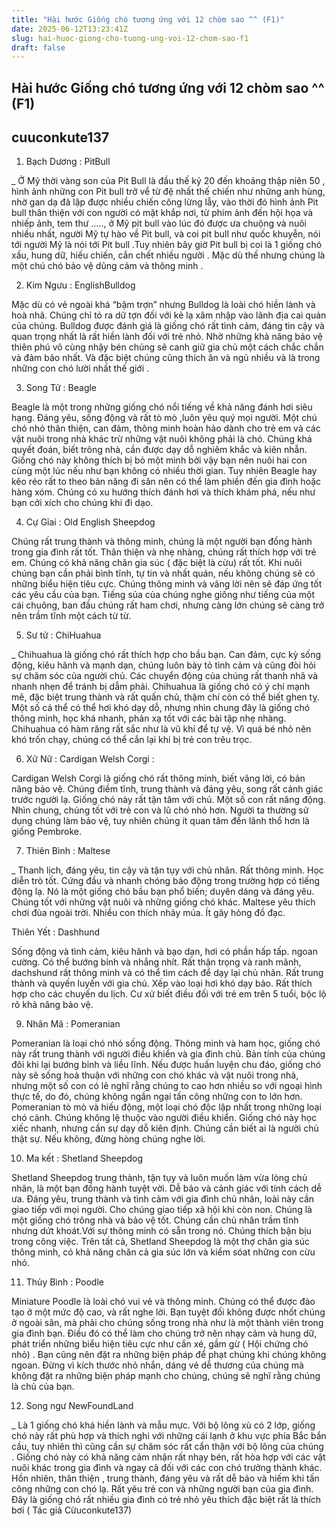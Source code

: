 ```yaml
---
title: "Hài hước Giống chó tương ứng với 12 chòm sao ^^ (F1)"
date: 2025-06-12T13:23:41Z
slug: hai-huoc-giong-cho-tuong-ung-voi-12-chom-sao-f1
draft: false
---
```


## Hài hước Giống chó tương ứng với 12 chòm sao ^^ (F1)

## cuuconkute137

1) Bạch Dương : PitBull

_ Ở Mỹ thời vàng son của Pit Bull là đầu thế kỷ 20 đến khoảng thập niên 50 , hình ảnh những con Pit bull trở vể từ đệ nhất thế chiến như những anh hùng, nhờ gan dạ đã lập được nhiều chiến công lừng lẫy, vào thời đó hình ảnh Pit bull thân thiện với con người có mặt khắp nơi, từ phim ảnh đến hội họa và nhiếp ảnh, tem thư ....., ở Mỹ pit bull vào lúc đó được ưa chuộng và nuôi nhiều nhất, người Mỹ tự hào về Pit bull, và coi pit bull như quốc khuyễn, nói tới người Mỹ là nói tới Pit bull .Tuy nhiên  bây giờ Pit bull bị coi là 1 giống chó xấu, hung dữ, hiếu chiến, cắn chết nhiều người . Mặc dù thế nhưng chúng là một chú chó bảo vệ dũng cảm và thông minh . 
 
2) Kim Ngưu : EnglishBulldog 

 
 Mặc dù có vẻ ngoài khá “bặm trợn” nhưng Bulldog là loài chó hiền lành và hoà nhã. Chúng chỉ tỏ ra dữ tợn đối với kẻ lạ xâm nhập vào lãnh địa cai quản của chúng. Bulldog được đánh giá là giống chó rất tình cảm, đáng tin cậy và quan trọng nhất là rất hiền lành đối với trẻ nhỏ. Nhờ những khả năng bảo vệ thiên phú vô cùng nhậy bén chúng sẽ canh giữ gia chủ một cách chắc chắn và đảm bảo nhất. Và đặc biệt chúng cũng thích ăn và ngủ nhiều và là trong những con chó lười nhất thế giới . 
 
3) Song Tử : Beagle 

 
Beagle là một trong những giống chó nổi tiếng về khả năng đánh hơi siêu hạng. Đáng yêu, sống động và rất tò mò ,luôn yêu quý mọi người. Một chú chó nhỏ thân thiện, can đảm, thông minh hoàn hảo dành cho trẻ em và các vật nuôi trong nhà khác trừ những vật nuôi không phải là chó. Chúng khá quyết đoán, biết trông nhà, cần được dạy dỗ nghiêm khắc và kiên nhẫn. Giống chó này không thích bị bỏ một mình bởi vậy bạn nên nuôi hai con cùng một lúc nếu như bạn không có nhiều thời gian. Tuy nhiên Beagle hay kêo réo rất to theo bản năng đi săn nên có thể làm phiền đến gia đình hoặc hàng xóm. Chúng có xu hướng thích đánh hơi và thích khám phá, nếu như bạn cởi xích cho chúng khi đi dạo.
 
4) Cự Gỉai : Old English Sheepdog

 
Chúng rất trung thành và thông minh, chúng là một người bạn đồng hành trong gia đình rất tốt. Thân thiện và nhẹ nhàng, chúng rất thích hợp với trẻ em. Chúng có khả năng chăn gia súc ( đặc biệt là cừu) rất tốt. Khi nuôi chúng bạn cần phải bình tĩnh, tự tin và nhất quán, nếu không chúng sẽ có những biểu hiện tiêu cực. Chúng thông minh và vâng lời nên sẽ đáp ứng tốt các yêu cầu của bạn. Tiếng sủa của chúng nghe giống như tiếng của một cái chuông, ban đầu chúng rất ham chơi, nhưng càng lớn chúng sẽ càng trở nên trầm tĩnh một cách từ từ.
 
5) Sư tử : ChiHuahua

 
_ Chihuahua là giống chó rất thích hợp cho bầu bạn. Can đảm, cực kỳ sống động, kiêu hãnh và mạnh dạn, chúng luôn bày tỏ tình cảm và cũng đòi hỏi sự chăm sóc của người chủ. Các chuyển động của chúng rất thanh nhã và nhanh nhẹn để tránh bị dẫm phải. Chihuahua là giống chó có ý chí mạnh mẽ, đặc biệt trung thành và rất quấn chủ, thậm chí còn có thể biết ghen tỵ. Một số cá thể có thể hơi khó dạy dỗ, nhưng nhìn chung đây là giống chó thông minh, học khá nhanh, phản xạ tốt với các bài tập nhẹ nhàng. Chihuahua có hàm răng rất sắc như là vũ khí để tự vệ. Vì quá bé nhỏ nên khó trốn chạy, chúng có thể cắn lại khi bị trẻ con trêu trọc.
 
 
6) Xử Nữ : Cardigan Welsh Corgi :

 
Cardigan Welsh Corgi là giống chó rất thông minh, biết vâng lời, có bản năng bảo vệ. Chúng điềm tĩnh, trung thành và đáng yêu, song rất cảnh giác trước người lạ. Giống chó này rất tận tâm với chủ. Một số con rất năng động. Nhìn chung, chúng tốt với trẻ con và lũ chó nhỏ hơn. Người ta thường sử dụng chúng làm bảo vệ, tuy nhiên chúng ít quan tâm đến lãnh thổ hơn là giống Pembroke.
 
7) Thiên Bình : Maltese

_ Thanh lịch, đáng yêu, tin cậy và tận tụy với chủ nhân. Rất thông minh. Học diễn trò tốt. Cứng đầu và nhanh chóng báo động trong trường hợp có tiếng động lạ. Nó là một giống chó bầu bạn phổ biến; duyên dáng và đáng yêu. Chúng tốt với những vật nuôi và những giống chó khác. Maltese yêu thích chơi đùa ngoài trời. Nhiều con thích nhảy múa. Ít gây hỏng đồ đạc.
 
 Thiên Yết : Dashhund

Sống động và tình cảm, kiêu hãnh và bạo dạn, hơi có phần hấp tấp. ngoan cường. Có thể bướng bỉnh và nhắng nhít. Rất thận trọng và ranh mãnh, dachshund rất thông minh và có thể tìm cách để dạy lại chủ nhân. Rất trung thành và quyến luyến với gia chủ. Xếp vào loại hơi khó dạy bảo. Rất thích hợp cho các chuyến du lịch. Cư xử biết điều đối với trẻ em trên 5 tuổi, bộc lộ rõ khả năng bảo vệ.
 
9) Nhân Mã : Pomeranian

Pomeranian là loại chó nhỏ sống động. Thông minh và ham học, giống chó này rất trung thành với người điều khiển và gia đình chủ. Bản tính của chúng đôi khi lại bướng bỉnh và liều lĩnh. Nếu được huấn luyện chu đáo, giống chó này sẽ sống hoà thuận với những con chó khác và vật nuôi trong nhà, nhưng một số con có lẽ nghĩ rằng chúng to cao hơn nhiều so với ngoại hình thực tế, do đó, chúng không ngần ngại tấn công những con to lớn hơn.
Pomeranian tò mò và hiếu động, một loại chó độc lập nhất trong những loại chó cảnh. Chúng không lệ thuộc vào người điều khiển. Giống chó này học xiếc nhanh, nhưng cần sự dạy dỗ kiên định. Chúng cần biết ai là người chủ thật sự. Nếu không, đừng hòng chúng nghe lời.
 
10) Ma kết : Shetland Sheepdog

 
Shetland Sheepdog trung thành, tận tụy và luôn muốn làm vừa lòng chủ nhân, là một bạn đồng hành tuyệt vời. Dễ bảo và cảnh giác với tính cách dễ ưa. Đáng yêu, trung thành và tình cảm với gia đình chủ nhân, loài này cần giao tiếp với mọi người. Cho chúng giao tiếp xã hội khi còn non. Chúng là một giống chó trông nhà và bảo vệ tốt.
Chúng cần chủ nhân trầm tĩnh nhưng dứt khoát.Với sự thông minh có sẵn trong nó. Chúng thích bận bịu trong công việc. Trên tất cả, Shetland Sheepdog là một thợ chăn gia súc thông minh, có khả năng chăn cả gia súc lớn và kiểm sóat những con cừu nhỏ.
 
11) Thủy Bình : Poodle

Miniature Poodle là loài chó vui vẻ và thông minh. Chúng có thể được đào tạo ở một mức độ cao, và rất nghe lời. Bạn tuyệt đối không được nhốt chúng ở ngoài sân, mà phải cho chúng sống trong nhà như là một thành viên trong gia đình bạn. Điều đó có thể làm cho chúng trở nên nhạy cảm và hung dữ, phát triển những biểu hiện tiêu cực như cắn xé, gầm gừ ( Hội chứng chó nhỏ) . Bạn cũng nên đặt ra những biện pháp để phạt chúng khi chúng không ngoan. Đừng vì kích thước nhỏ nhắn, dáng vẻ dễ thương của chúng mà không đặt ra những biện pháp mạnh cho chúng, chúng sẽ nghĩ rằng chúng là chủ của bạn.
 
12) Song ngư NewFoundLand

_ Là 1 giống chó khá hiền lành và mẫu mực. Với bộ lông xù có 2 lớp, giống chó này rất phù hợp và thích nghi với những cái lạnh ở khu vực phía Bắc bắn cầu, tuy nhiên thì cũng cần sự chăm sóc rất cẩn thận với bộ lông của chúng . Giống chó này có khả năng cảm nhận rất nhạy bén, rất hòa hợp với các vật nuôi khác trong gia đình và ngay cả đối với các con chó trưởng thành khác. Hồn nhiên, thân thiện , trung thành, đáng yêu và rất dễ bảo và hiếm khi tấn công những con chó lạ. Rất yêu trẻ con và những người bạn của gia đình. Đây là giống chó rất nhiều gia đình có trẻ nhỏ yêu thích đặc biệt rất là thích bơi                                         ( Tác giả Cừuconkute137)